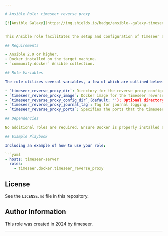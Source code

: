 ```yaml
---

# Ansible Role: timeseer_reverse_proxy

[![Ansible Galaxy](https://img.shields.io/badge/ansible--galaxy-timeseer_reverse_proxy-yellow.svg)](https://galaxy.ansible.com/ui/repo/published/diogolobo122/timeseer/content/role/timeseer_reverse_proxy/)


This Ansible role facilitates the setup and configuration of Timeseer and its reverse proxy in a Docker environment. The role includes tasks for preparing storage directories, configuring Docker volumes, managing Docker containers for timeseer, and setting up a reverse proxy for Timeseer.

## Requirements

- Ansible 2.9 or higher.
- Docker installed on the target machine.
- `community.docker` Ansible collection.

## Role Variables

The role utilizes several variables, a few of which are outlined below. For a full list, refer to `defaults/main.yml`:

- `timeseer_reverse_proxy_dir`: Directory for the reverse proxy configuration.
- `timeseer_reverse_proxy_image`: Docker image for the Timeseer reverse proxy.
- `timeseer_reverse_proxy_config_dir` (default: ''): Optional directory for custom reverse proxy configurations.
- `timeseer_reverse_proxy_journal_tag`: Tag for journal logging.
- `timeseer_reverse_proxy_ports`: Specifies the ports that the timeseer Reverse Proxy container will listen on.

## Dependencies

No additional roles are required. Ensure Docker is properly installed and configured on the target hosts.

## Example Playbook

Including an example of how to use your role:

```yaml
- hosts: timeseer-server
  roles:
    - timeseer.docker.timeseer_reverse_proxy
```

## License

See the `LICENSE.md` file in this repository.

## Author Information

This role was created in 2024 by timeseer.

---
```

